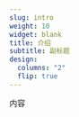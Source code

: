 ```yaml
---
slug: intro
weight: 10
widget: blank
title: 介绍
subtitle: 副标题
design:
  columns: "2"
  flip: true
---
```


内容